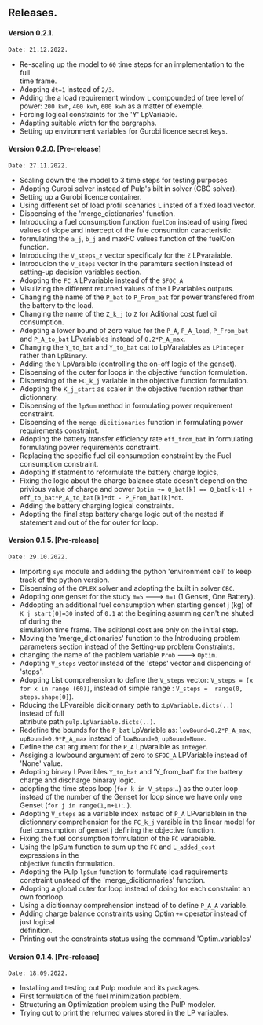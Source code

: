 ## Releases.

#### Version 0.2.1.
   
    Date: 21.12.2022.
   * Re-scaling up the model to `60` time steps for an implementation to the full  
     time frame. 
   * Adopting `dt=1` instead of `2/3`.
   * Adding the a load requirement window `L` compounded of tree level of power: `200 kwh`, 
     `400 kwh`, `600 kwh` as a matter of exemple.
   * Forcing logical constraints for the 'Y' LpVariable. 
   * Adapting suitable width for the bargraphs.
   * Setting up environment variables for Gurobi licence secret keys.
   
#### Version 0.2.0. [Pre-release]
   
    Date: 27.11.2022.
   * Scaling down the the model to 3 time steps for testing purposes
   * Adopting Gurobi solver instead of Pulp's bilt in solver (CBC solver). 
   * Setting up a Gurobi licence container. 
   * Using different set of load profil scenarios `L` insted of a fixed load vector. 
   * Dispensing of the 'merge_dictionaries' function. 
   * Introducing a fuel consumption function `fuelCon` instead of using fixed values of 
     slope and intercept of the fule consumtion caracteristic.
   * formulating the `a_j`, `b_j` and maxFC values function of the fuelCon function.
   * Introducing the `V_steps_z` vector specificaly for the `Z` LPvaraiable.
   * Introducion the `V_steps` vector in the paramters section instead of setting-up 
     decision variables section.
   * Adopting the `FC_A` LPvariable instead of the `SFOC_A`
   * Visulizing the different returned values of the LPvariables outputs. 
   * Changing the name of the `P_bat` to `P_From_bat` for power transfered from the battery 
     to the load.
   * Changing the name of the `Z_k_j` to `Z` for Aditional cost fuel oil consumption. 
   * Adopting a lower bound of zero value for the `P_A`, `P_A_load`, `P_From_bat` and 
     `P_A_to_bat` LPvariables instead of `0,2*P_A_max`. 
   * Changing the `Y_to_bat` and `Y_to_bat` cat to LpVaraiables as `LPinteger` rather than 
     `LpBinary`. 
   * Adding the `Y` LpVaraible (controlling the on-off logic of the genset).  
   * Dispensing of the outer for loops in the objective function formulation.
   * Dispensing of the `FC_k_j` variable in the objective function formulation. 
   * Adopting the `K_j_start` as scaler in the objective fucntion rather than dictionnary. 
   * Dispensing of the `lpSum` method in formulating power requirement constraint.
   * Dispensing of the `merge_dicitionaries` function in formulating power requirements 
     constraint. 
   * Adopting the battery transfer efficiency rate `eff_from_bat` in formulating   
     formulating 
     power requirements constraint.
   * Replacing the specific fuel oil consumption constraint by the Fuel consumption 
     constraint. 
   * Adopting If statment to reformulate the battery charge logics, 
   * Fixing the logic about the charge balance state doesn't depend on the privious 
     value of charge and power `Optim += Q_bat[k] == Q_bat[k-1] + eff_to_bat*P_A_to_bat[k]*dt - P_From_bat[k]*dt`. 
   * Adding the battery charging logical constraints. 
   * Adopting the final step battery charge logic out of the nested if statement and out of 
     the for outer for loop. 


#### Version 0.1.5. [Pre-release]
 
    Date: 29.10.2022.
   * Importing `sys` module and addiing the python 'environment cell' to keep track of the 
     python version. 
   * Dispensing of the `CPLEX` solver and adopting the built in solver `CBC`. 
   * Adopting one genset for the study `m=5` ---> `m=1` (1 Genset, One Battery). 
   * Addopting an additional fuel consumption when starting genset j (kg) of 
     `K_j_start[0]=30` insted of `0.1` at the begining asumming can't ne shuted of during the  
     simulation time frame. The aditional cost are only on the initial step.
   * Moving the 'merge_dictionaries' function to the Introducing problem parameters section 
     instead of the Setting-up problem Constraints.
   * changing the name of the problem variable `Prob` ---> `Optim`. 
   * Adopting `V_steps` vector instead of the 'steps' vector and dispencing of 'steps'.
   * Adopting List comprehension to define the `V_steps` vector: `V_steps = [x for x in range (60)]`,
     instead of simple range : `V_steps =  range(0, steps.shape[0]`).
   * Rducing the LPvaraible dicitionnary path to :`LpVariable.dicts(..)` instead of full  
     attribute path `pulp.LpVariable.dicts(..)`. 
   * Redefine the bounds for the `P_bat` LpVariable as: `lowBound=0.2*P_A_max`, 
     `upBound=0.9*P_A_max` instead of `lowBound=0`, `upBound=None`.
   * Define the cat argument for the `P_A` LpVaraible as `Integer`. 
   * Assiging a lowbound argument of zero to `SFOC_A` LPVariable instead of 'None' value. 
   * Adopting binary LPvaribles `Y_to_bat` and 'Y_from_bat' for the battery charge and discharge 
     binaray logic.
   * adopting the time steps loop (`for k in V_steps`:..) as the outer loop instead of the 
     number of the Genset for loop since we have only one Genset (`for j in range(1,m+1)`:..). 
   * Adopting `V_steps` as a variable index instead of `P_A` LPvariablein in the  
     dictionnary comprehension for the `FC_k_j` varaible in the linear model for fuel 
     consumption of genset j defining the objective function.
   * Fixing the fuel consumption formulation of the `FC` varabiable.
   * Using the lpSum function to sum up the `FC` and `L_added_cost` expressions in the   
     objective functin formulation. 
   * Adopting the Pulp `lpSum` function to formulate load requirements constraint unstead 
     of the 'merge_dicitionnaries' function. 
   * Adopting a global outer for loop instead of doing for each constraint an own foorloop. 
   * Using a dicitionnay comprehension instead of to define `P_A_A` variable.
   * Adding charge balance constraints using Optim `+=` operator instead of just logical   
     definition.
   * Printing out the constraints status using the command 'Optim.variables'
      
#### Version 0.1.4. [Pre-release]

    Date: 18.09.2022.
   * Installing and testing out Pulp module and its packages.
   * First formulation of the fuel minimization problem.
   * Structuring an Optimization problem using the PulP modeler. 
   * Trying out to print the returned values stored in the LP variables. 
   



   
   
   
